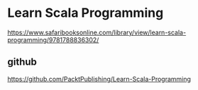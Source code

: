 # Learn Scala Programming

https://www.safaribooksonline.com/library/view/learn-scala-programming/9781788836302/

## github

https://github.com/PacktPublishing/Learn-Scala-Programming
